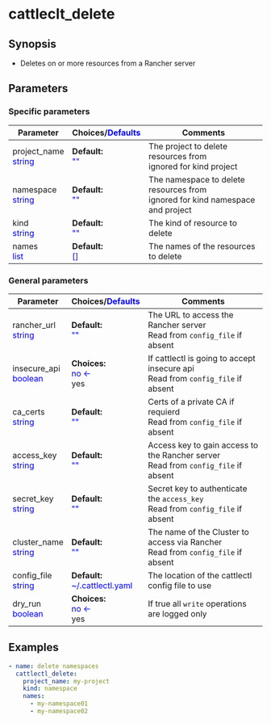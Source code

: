 cattleclt_delete
================

Synopsis
--------

* Deletes on or more resources from a Rancher server

Parameters
----------

### Specific parameters

| Parameter | Choices/<span style="color:blue">Defaults</span> | Comments |
|---|---|---|
| project_name<br><span style="color:blue">string</span> | __Default:__<br><span style="color:blue">""</span> | The project to delete resources from<br> ignored for kind project |
| namespace<br><span style="color:blue">string</span> | __Default:__<br><span style="color:blue">""</span> | The namespace to delete resources from<br>ignored for kind namespace and project |
| kind<br><span style="color:blue">string</span> | __Default:__<br><span style="color:blue">""</span> | The kind of resource to delete |
| names<br><span style="color:blue">list</span> | __Default:__<br><span style="color:blue">[]</span> | The names of the resources to delete |

### General parameters

| Parameter | Choices/<span style="color:blue">Defaults</span> | Comments |
|---|---|---|
| rancher_url<br><span style="color:blue">string</span> | __Default:__<br><span style="color:blue">""</span> | The URL to access the Rancher server<br>Read from `config_file` if absent |
| insecure_api<br><span style="color:blue">boolean</span> | __Choices:__<br><span style="color:blue">no ←</span><br>yes | If cattlectl is going to accept insecure api<br>Read from `config_file` if absent |
| ca_certs<br><span style="color:blue">string</span> | __Default:__<br><span style="color:blue">""</span> | Certs of a private CA if requierd<br>Read from `config_file` if absent |
| access_key<br><span style="color:blue">string</span> | __Default:__<br><span style="color:blue">""</span> | Access key to gain access to the Rancher server<br>Read from `config_file` if absent |
| secret_key<br><span style="color:blue">string</span> | __Default:__<br><span style="color:blue">""</span> | Secret key to authenticate the `access_key`<br>Read from `config_file` if absent |
| cluster_name<br><span style="color:blue">string</span> | __Default:__<br><span style="color:blue">""</span> | The name of the Cluster to access via Rancher<br>Read from `config_file` if absent |
| config_file<br><span style="color:blue">string</span> | __Default:__<br><span style="color:blue">~/.cattlectl.yaml</span>| The location of the cattlectl config file to use |
| dry_run<br><span style="color:blue">boolean</span> | __Choices:__<br><span style="color:blue">no ←</span><br>yes | If true all `write` operations are logged only |

Examples
--------

```yaml
- name: delete namespaces
  cattlectl_delete:
    project_name: my-project
    kind: namespace
    names:
      - my-namespace01
      - my-namespace02
```
